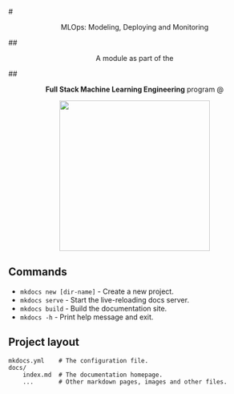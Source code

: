 #<center>MLOps: Modeling, Deploying and Monitoring</center>

##<center>A module as part of the</center>

##<center>**Full Stack Machine Learning Engineering** program @</center>

<center><img src="./assets/logo_color.png" width="300" height="300" /></center>

## Commands

* `mkdocs new [dir-name]` - Create a new project.
* `mkdocs serve` - Start the live-reloading docs server.
* `mkdocs build` - Build the documentation site.
* `mkdocs -h` - Print help message and exit.

## Project layout

    mkdocs.yml    # The configuration file.
    docs/
        index.md  # The documentation homepage.
        ...       # Other markdown pages, images and other files.
